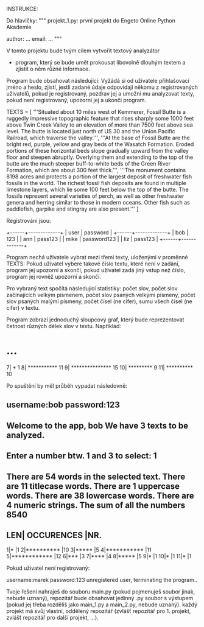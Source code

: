 INSTRUKCE:

Do hlavičky:
"""
projekt_1.py: první projekt do Engeto Online Python Akademie

author: ...
email: ...
"""

V tomto projektu bude tvým cílem vytvořit textový analyzátor 
- program, který se bude umět prokousat libovolně dlouhým textem a zjistit o něm různé informace.

Program bude obsahovat následující:
Vyžádá si od uživatele přihlašovací jméno a heslo,
zjistí, jestli zadané údaje odpovídají někomu z registrovaných uživatelů, 
pokud je registrovaný, pozdrav jej a umožni mu analyzovat texty,
pokud není registrovaný, upozorni jej a ukonči program.

TEXTS = [
    '''Situated about 10 miles west of Kemmerer,
    Fossil Butte is a ruggedly impressive
    topographic feature that rises sharply
    some 1000 feet above Twin Creek Valley
    to an elevation of more than 7500 feet
    above sea level. The butte is located just
    north of US 30 and the Union Pacific Railroad,
    which traverse the valley.''',
    '''At the base of Fossil Butte are the bright
    red, purple, yellow and gray beds of the Wasatch
    Formation. Eroded portions of these horizontal
    beds slope gradually upward from the valley floor
    and steepen abruptly. Overlying them and extending
    to the top of the butte are the much steeper
    buff-to-white beds of the Green River Formation,
    which are about 300 feet thick.''',
    '''The monument contains 8198 acres and protects
    a portion of the largest deposit of freshwater fish
    fossils in the world. The richest fossil fish deposits
    are found in multiple limestone layers, which lie some
    100 feet below the top of the butte. The fossils
    represent several varieties of perch, as well as
    other freshwater genera and herring similar to those
    in modern oceans. Other fish such as paddlefish,
    garpike and stingray are also present.'''
]

Registrováni jsou:

+------+-------------+
| user |   password  |
+------+-------------+
| bob  |     123     |
| ann  |   pass123   |
| mike | password123 |
| liz  |   pass123   |
+------+-------------+

Program nechá uživatele vybrat mezi třemi texty, uloženými v proměnné TEXTS:
Pokud uživatel vybere takové číslo textu, které není v zadání, program jej upozorní a skončí,
pokud uživatel zadá jiný vstup než číslo, program jej rovněž upozorní a skončí.

Pro vybraný text spočítá následující statistiky:
počet slov,
počet slov začínajících velkým písmenem,
počet slov psaných velkými písmeny,
počet slov psaných malými písmeny,
počet čísel (ne cifer),
sumu všech čísel (ne cifer) v textu.

Program zobrazí jednoduchý sloupcový graf, který bude reprezentovat četnost různých délek slov v textu. Například:

# ...
 7| * 1
 8| *********** 11
 9| *************** 15
10| ********* 9
11| ********** 10

Po spuštění by měl průběh vypadat následovně:

username:bob
password:123
----------------------------------------
Welcome to the app, bob
We have 3 texts to be analyzed.
----------------------------------------
Enter a number btw. 1 and 3 to select: 1
----------------------------------------
There are 54 words in the selected text.
There are 11 titlecase words.
There are 1 uppercase words.
There are 38 lowercase words.
There are 4 numeric strings.
The sum of all the numbers 8540
----------------------------------------
LEN|  OCCURENCES  |NR.
----------------------------------------
  1|*                   |1
  2|**********          |10
  3|*****               |5
  4|***********         |11
  5|************        |12
  6|***                 |3
  7|****                |4
  8|*****               |5
  9|*                   |1
 10|*                   |1
 11|*                   |1

Pokud uživatel není registrovaný:

username:marek
password:123
unregistered user, terminating the program..

Tvoje řešení nahraješ do souboru main.py (pokud pojmenuješ soubor jinak, nebude uznaný),
repozitář bude obsahovat jedinný .py soubor s výstupem (pokud jej třeba rozdělíš jako main_1.py a main_2.py, nebude uznaný).
každý projekt má svůj vlastní, oddělený repozitář (zvlášť repozitář pro 1. projekt, zvlášť repozitář pro další projekt, ...).
